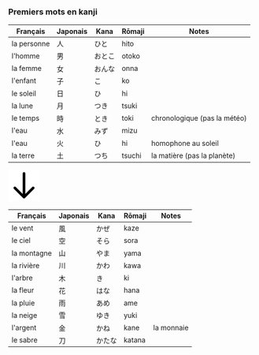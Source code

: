 <section data-markdown>


### Premiers mots en kanji

Français | Japonais | Kana | R&#0333;maji | Notes
--------|----------|------|------|------
la personne | 人 | ひと | hito |
l'homme | 男 | おとこ | otoko |
la femme | 女 | おんな | onna |
l'enfant | 子 | こ | ko |
le soleil | 日 | ひ | hi |
la lune | 月 | つき | tsuki |
le temps | 時 | とき | toki | chronologique (pas la météo)
l'eau | 水 | みず | mizu |
l'eau | 火 | ひ | hi | homophone au soleil
la terre | 土 | つち | tsuchi | la matière (pas la planète)

<img src="arrow-bot.png" height="64px" width="64px">

</section>
<section data-markdown>


Français | Japonais | Kana | R&#0333;maji | Notes
--------|----------|------|------|------
le vent | 風 | かぜ | kaze |
le ciel | 空 | そら | sora |
la montagne | 山 | やま | yama |
la rivière | 川 | かわ | kawa |
l'arbre | 木 | き | ki |
la fleur | 花 | はな | hana |
la pluie | 雨 | あめ | ame |
la neige | 雪 | ゆき | yuki |
l'argent | 金 | かね | kane | la monnaie
le sabre | 刀 | かたな | katana |
